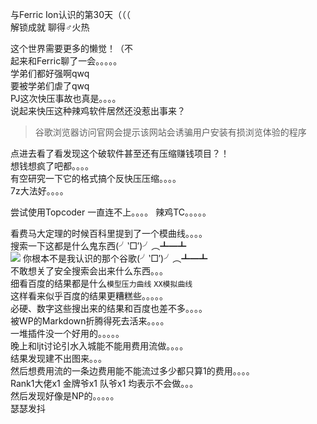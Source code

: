 与Ferric Ion认识的第30天（（（  
解锁成就 聊得♂火热  

这个世界需要更多的懒觉！（不  
起来和Ferric聊了一会。。。。。  
学弟们都好强啊qwq  
要被学弟们虐了qwq  
PJ这次快压事故也真是。。。。  
说起来快压这种辣鸡软件居然还没惹出事来？  

>谷歌浏览器访问官网会提示该网站会诱骗用户安装有损浏览体验的程序

点进去看了看发现这个破软件甚至还有压缩赚钱项目？！  
想钱想疯了吧都。。。。  
有空研究一下它的格式搞个反快压压缩。。。。  
7z大法好。。。。  

尝试使用Topcoder 一直连不上。。。。
辣鸡TC。。。。。

看费马大定理的时候百科里提到了一个模曲线。。。。  
搜索一下这都是什么鬼东西(╯‵□′)╯︵┻━┻  
![](https://jcyz.cf/assets/ckfinder/userfiles/files/image(16).png)
你根本不是我认识的那个谷歌(╯‵□′)╯︵┻━┻  
不敢想关了安全搜索会出来什么东西。。。  
细看百度的结果都是什么`模型压力曲线` `XX模拟曲线`  
这样看来似乎百度的结果更糟糕些。。。。。  
必硬、数字这些搜出来的结果和百度也差不多。。。。  
被WP的Markdown折腾得死去活来。。。。  
一堆插件没一个好用的。。。。。  
晚上和ljt讨论引水入城能不能用费用流做。。。。  
结果发现建不出图来。。。  
然后想费用流的一条边费用能不能流过多少都只算1的费用。。。。  
Rank1大佬x1 金牌爷x1 队爷x1 均表示不会做。。。  
然后发现好像是NP的。。。。。  
瑟瑟发抖  
